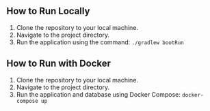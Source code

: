 ## How to Run Locally

1.  Clone the repository to your local machine.
2.  Navigate to the project directory.
3.  Run the application using the command: `./gradlew bootRun`

## How to Run with Docker

1.  Clone the repository to your local machine.
2.  Navigate to the project directory.
3.  Run the application and database using Docker Compose: `docker-compose up`